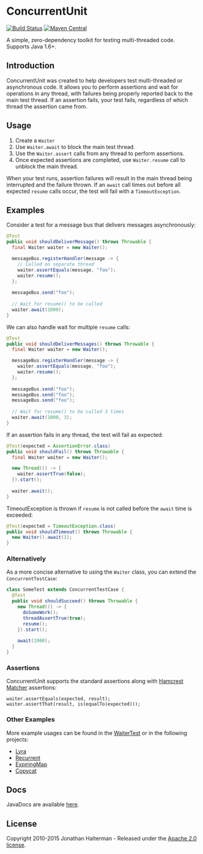 # ConcurrentUnit
[![Build Status](https://travis-ci.org/jhalterman/concurrentunit.svg)](https://travis-ci.org/jhalterman/concurrentunit)
[![Maven Central](https://maven-badges.herokuapp.com/maven-central/net.jodah/concurrentunit/badge.svg)](https://maven-badges.herokuapp.com/maven-central/net.jodah/concurrentunit) 

A simple, zero-dependency toolkit for testing multi-threaded code. Supports Java 1.6+.

## Introduction

ConcurrentUnit was created to help developers test multi-threaded or asynchronous code. It allows you to perform assertions and wait for operations in any thread, with failures being properly reported back to the main test thread. If an assertion fails, your test fails, regardless of which thread the assertion came from.

## Usage

1. Create a `Waiter`
2. Use `Waiter.await` to block the main test thread.
3. Use the `Waiter.assert` calls from any thread to perform assertions. 
4. Once expected assertions are completed, use `Waiter.resume` call to unblock the main thread.

When your test runs, assertion failures will result in the main thread being interrupted and the failure thrown. If an `await` call times out before all expected `resume` calls occur, the test will fail with a `TimeoutException`.

## Examples

Consider a test for a message bus that delivers messages asynchronously:

```java
@Test
public void shouldDeliverMessage() throws Throwable {
  final Waiter waiter = new Waiter();

  messageBus.registerHandler(message -> {
    // Called on separate thread
    waiter.assertEquals(message, "foo");
    waiter.resume();
  };
  
  messageBus.send("foo");
  
  // Wait for resume() to be called
  waiter.await(1000);
}
```

We can also handle wait for multiple `resume` calls:

```java
@Test
public void shouldDeliverMessages() throws Throwable {
  final Waiter waiter = new Waiter();

  messageBus.registerHandler(message -> {
    waiter.assertEquals(message, "foo");
    waiter.resume();
  };
  
  messageBus.send("foo");
  messageBus.send("foo");
  messageBus.send("foo");
  
  // Wait for resume() to be called 3 times
  waiter.await(1000, 3);
}
```

If an assertion fails in any thread, the test will fail as expected:

```java
@Test(expected = AssertionError.class)
public void shouldFail() throws Throwable {
  final Waiter waiter = new Waiter();

  new Thread(() -> {
    waiter.assertTrue(false);
  }).start();
  
  waiter.await();
}
```

TimeoutException is thrown if `resume` is not called before the `await` time is exceeded:

```java
@Test(expected = TimeoutException.class)
public void shouldTimeout() throws Throwable {
  new Waiter().await(1);
}
```

### Alternatively

As a more concise alternative to using the `Waiter` class, you can extend the `ConcurrentTestCase`:

```java
class SomeTest extends ConcurrentTestCase {
  @Test
  public void shouldSucceed() throws Throwable {
	new Thread(() -> {
      doSomeWork();
	  threadAssertTrue(true);
	  resume();
	}).start();
	  
    await(1000);
  }
}
```

### Assertions

ConcurrentUnit supports the standard assertions along with [Hamcrest Matcher](http://hamcrest.org/JavaHamcrest/javadoc/) assertions:

```
waiter.assertEquals(expected, result);
waiter.assertThat(result, is(equalTo(expected)));
```

### Other Examples

More example usages can be found in the [WaiterTest](https://github.com/jhalterman/concurrentunit/blob/master/src/test/java/net/jodah/concurrentunit/WaiterTest.java) or in the following projects:

* [Lyra](https://github.com/jhalterman/lyra/tree/master/src/test/java/net/jodah/lyra/internal/util/concurrent)
* [Recurrent](https://github.com/jhalterman/recurrent/blob/master/src/test/java/net/jodah/recurrent/RecurrentTest.java)
* [ExpiringMap](https://github.com/jhalterman/expiringmap/blob/master/src/test/java/net/jodah/expiringmap/ExpiringMapTest.java)
* [Copycat](https://github.com/kuujo/copycat)

## Docs

JavaDocs are available [here](https://jhalterman.github.com/concurrentunit/javadoc).

## License

Copyright 2010-2015 Jonathan Halterman - Released under the [Apache 2.0 license](http://www.apache.org/licenses/LICENSE-2.0.html).
